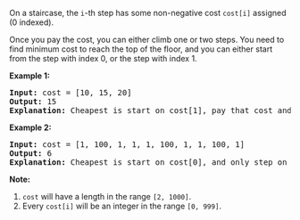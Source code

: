 <p>
On a staircase, the <code>i</code>-th step has some non-negative cost <code>cost[i]</code> assigned (0 indexed).
</p><p>
Once you pay the cost, you can either climb one or two steps. You need to find minimum cost to reach the top of the floor, and you can either start from the step with index 0, or the step with index 1.
</p>

<p><b>Example 1:</b><br />
<pre>
<b>Input:</b> cost = [10, 15, 20]
<b>Output:</b> 15
<b>Explanation:</b> Cheapest is start on cost[1], pay that cost and go to the top.
</pre>
</p>

<p><b>Example 2:</b><br />
<pre>
<b>Input:</b> cost = [1, 100, 1, 1, 1, 100, 1, 1, 100, 1]
<b>Output:</b> 6
<b>Explanation:</b> Cheapest is start on cost[0], and only step on 1s, skipping cost[3].
</pre>
</p>

<p><b>Note:</b><br>
<ol>
<li><code>cost</code> will have a length in the range <code>[2, 1000]</code>.</li>
<li>Every <code>cost[i]</code> will be an integer in the range <code>[0, 999]</code>.</li>
</ol>
</p>